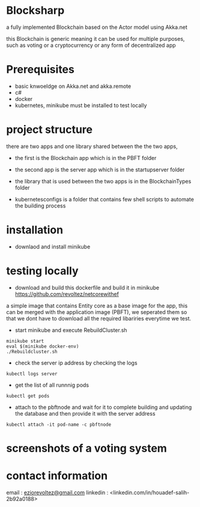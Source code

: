 # Blocksharp 
a fully implemented Blockchain based on the Actor model using Akka.net

this Blockchain is generic meaning it can be used for multiple purposes, such as voting or a cryptocurrency or any form of decentralized app 

# Prerequisites
- basic knwoeldge on Akka.net and akka.remote 
- c#
- docker
- kubernetes, minikube must be installed to test locally

# project structure 
there are two apps and one library shared between the the two apps,
- the first is the Blockchain app which is in the PBFT folder 

- the second app is the server app which is in the startupserver folder

- the library that is used between the two apps is in the BlockchainTypes folder

- kubernetesconfigs is a folder that contains few shell scripts to automate the building process

# installation
- downlaod and install minikube 

# testing locally 
- download and build this dockerfile and build it in minikube https://github.com/revoltez/netcorewithef 

a simple image that contains Entity core as a base image for the app, this can be merged with the application image (PBFT), we seperated them so that we dont have to download all the required libariries everytime we test.

- start minikube and execute RebuildCluster.sh 
```
minikube start
eval $(minikube docker-env)
./Rebuildcluster.sh
```

- check the server ip address by checking the logs 
```
kubectl logs server 
```
- get the list of all runnnig pods 
```
kubectl get pods
```
- attach to the pbftnode and wait for it to complete building and updating the database and then provide it with the server address
```
kubectl attach -it pod-name -c pbftnode
```
# screenshots of a voting system 


# contact information 
email : <eziorevoltez@gmail.com>
linkedin : <linkedin.com/in/houadef-salih-2b92a0188>
